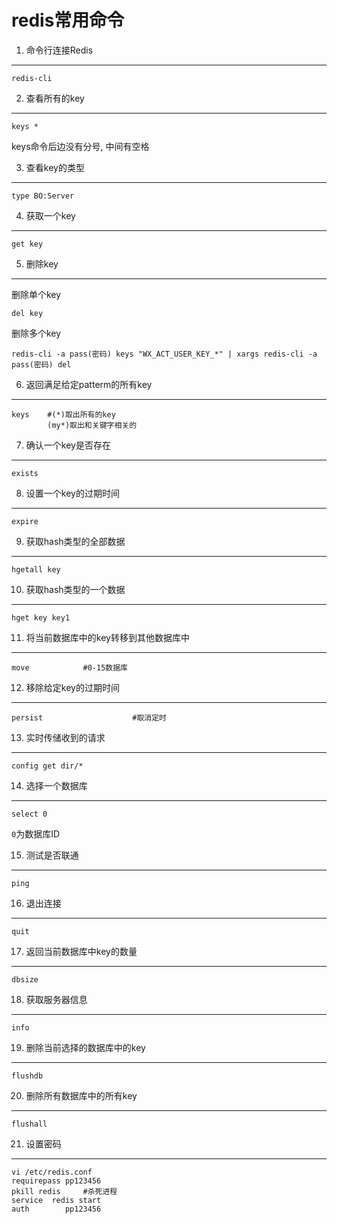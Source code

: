 redis常用命令
===

1. 命令行连接Redis
---
	
	redis-cli

2. 查看所有的key
---

	keys *

<div class="bs-callout bs-callout-warning">
	<p>keys命令后边没有分号, 中间有空格</p>
</div>

3. 查看key的类型
---

	type BO:Server

4. 获取一个key
---
	get key

5. 删除key
---
删除单个key

	del key

删除多个key

	redis-cli -a pass(密码) keys "WX_ACT_USER_KEY_*" | xargs redis-cli -a pass(密码) del

6. 返回满足给定patterm的所有key
---
	keys    #(*)取出所有的key
			(my*)取出和关键字相关的
	
7. 确认一个key是否存在
---

	exists
	
8. 设置一个key的过期时间
---

	expire
	
9. 获取hash类型的全部数据
---

	hgetall key
	
10. 获取hash类型的一个数据
---

	hget key key1

11. 将当前数据库中的key转移到其他数据库中
---

	move            #0-15数据库
	
12. 移除给定key的过期时间
---

	persist                    #取消定时
	
13. 实时传储收到的请求
---
	
	config get dir/* 

14. 选择一个数据库
---
	select 0

`0`为数据库ID


15. 测试是否联通
---
	ping

16. 退出连接
---

	quit

17. 返回当前数据库中key的数量
---

	dbsize

18. 获取服务器信息
---

	info

19. 删除当前选择的数据库中的key
---

	flushdb
	
20. 删除所有数据库中的所有key
---

	flushall

21. 设置密码
---
	vi /etc/redis.conf
	requirepass pp123456
	pkill redis     #杀死进程
	service  redis start 
	auth        pp123456